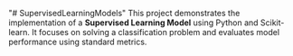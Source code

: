 "# SupervisedLearningModels" 
This project demonstrates the implementation of a **Supervised Learning Model** using Python and Scikit-learn. It focuses on solving a classification problem and evaluates model performance using standard metrics.
